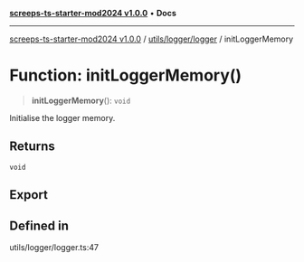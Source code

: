 [**screeps-ts-starter-mod2024 v1.0.0**](../../../../README.md) • **Docs**

***

[screeps-ts-starter-mod2024 v1.0.0](../../../../modules.md) / [utils/logger/logger](../README.md) / initLoggerMemory

# Function: initLoggerMemory()

> **initLoggerMemory**(): `void`

Initialise the logger memory.

## Returns

`void`

## Export

## Defined in

utils/logger/logger.ts:47

